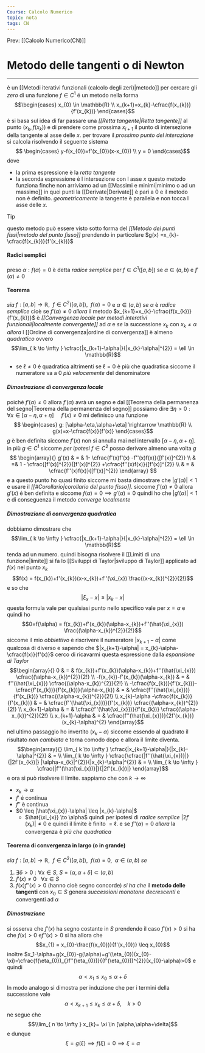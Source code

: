 ```yaml
---
Course: Calcolo Numerico
topic: nota
tags: CN
---
```


Prev: [[Calcolo Numerico(CN)]]

# Metodo delle tangenti o di Newton
---
è un [[Metodi iterativi funzionali (calcolo degli zeri)|metodo]] per cercare gli _zero_ di una funzione $f\in C^1$ é un metodo nella forma
$$\begin{cases}
x_{0}  \in \mathbb{R}  \\
x_{k+1}=x_{k}-\cfrac{f(x_{k})}{f'(x_{k})}
\end{cases}$$
è si basa sul idea di far passare una _[[Retta tangente|Retta tangente]]_ al punto $(x_k,f(x_k))$ e di prendere come prossima $x_{i+1}$ il punto di intersezione della tangente al asse delle $x$.
per trovare il _prossimo punto del interazione_ si calcola risolvendo il seguente sistema$$
\begin{cases}
y-f(x_{0})=f'(x_{0})(x-x_{0}) \\
y = 0
\end{cases}$$dove 
- la prima espressione è la _retta tangente_
- la seconda espressione é l intersezione con l asse $x$
questo metodo funziona finche non arriviamo ad un [[Massimi e minimi|minimo o ad un massimo]] in quei punti la [[Derivate|Derivate]] è pari a $0$ e il metodo non è definito. _geometricamente_ la tangente è parallela e non tocca l asse delle $x$.


> [!tip]
> questo metodo può essere visto sotto forma del _[[Metodo dei punti fissi|metodo del punto fisso]]_ prendendo in particolare $g(x) =x_{k}-\cfrac{f(x_{k})}{f'(x_{k})}$

#### Radici semplici 
preso $\alpha:f(\alpha)=0$ è detta _radice semplice_ per $f\in C^{1}([a,b])$  se $\alpha \in (a,b)$ e $f'(\alpha)\not=0$
#### Teorema
_sia_ $f:[a,b]\rightarrow\mathbb{R}, \ \ f\in C^{2}([a,b]), \ \ f(\alpha)=0$ e $\alpha \in (a,b)$ 
_se_ $\alpha$ è _radice semplice_ cioè se $f'(\alpha) \not =0$
_allora_ il metodo $x_{k+1}=x_{k}-\cfrac{f(x_{k})}{f'(x_{k})}$ è _[[Convergenza locale per metodi interativi funzionali|localmente convergente]]_ ad $\alpha$ e
_se_ la successione ${x_k}$ con $x_k \not=\alpha$ 
_allora_ l [[Ordine di convergenza|ordine di convergenza]] è almeno _quadratico_ ovvero
	$$\lim_{ k \to \infty } \cfrac{|x_{k+1}-\alpha|}{|x_{k}-\alpha|^{2}}  = \ell \in \mathbb{R}$$
- se $\ell \not = 0$ é quadratica altrimenti se $\ell = 0$ è più che quadratica siccome il numeratore va a $0$ _più velocemente_ del denominatore 


##### Dimostrazione di convergenza locale
poiché $f'(\alpha) \not = 0$ allora $f'(\alpha)$ avrà un segno e dal [[Teorema della permanenza del segno|Teorema della permanenza del segno]] possiamo dire $\exists \eta>0: \forall x \in [\alpha-\eta,\alpha+\eta] \ \ \ \ \ f'(x)\not =0$ 
mi definisco una funzione 
$$ \begin{cases}
g: [\alpha-\eta,\alpha+\eta] \rightarrow \mathbb{R}  \\
g(x)=x-\cfrac{f(x)}{f'(x)}
\end{cases}$$
$g$ è ben definita siccome $f'(x)$ non si annulla mai nel intervallo $[\alpha-\eta,\alpha+\eta]$. in più $g \in C^{1}$ siccome _per ipotesi_ $f \in C^{2}$ posso derivare almeno una volta $g$
$$
\begin{array}{}
g'(x) & = &  1- \cfrac{f'(x)f'(x) -f''(x)f(x)}{[f'(x)]^{2}} \\
& =& 1 - \cfrac{[f'(x)]^{2}}{[f'(x)]^{2}} +\cfrac{f''(x)f(x)}{[f'(x)]^{2}}  \\
& = & \cfrac{f''(x)f(x)}{[f'(x)]^{2}}
\end{array}
$$
 e a questo punto ho quasi finito siccome mi basta dimostrare che $|g'(\alpha)|<1$ e usare il _[[#Corollario|corollario del punto fisso]]_. siccome $f'(\alpha) \not = 0$  allora $g'(x)$ é ben definita e siccome $f(\alpha) = 0 \implies g'(\alpha) =0$ quindi ho che $|g'(\alpha)|<1$ e di conseguenza il metodo _converge localmente_

##### Dimostrazione di convergenza quadratica
dobbiamo dimostrare che $$\lim_{ k \to \infty } \cfrac{|x_{k+1}-\alpha|}{|x_{k}-\alpha|^{2}}  = \ell \in \mathbb{R}$$
tenda ad un numero. quindi bisogna risolvere il [[Limiti di una funzione|limite]] si fa lo [[Sviluppi di Taylor|sviluppo di Taylor]] applicato ad $f(x)$ nel punto $x_k$
$$f(x) = f(x_{k})+f'(x_{k})(x-x_{k})+f''(\xi_{x}) \frac{(x-x_{k})^{2}}{2!}$$
e so che $$|\xi_{x}-x| \leq |x_{k}-x|$$
questa formula vale per qualsiasi punto nello specifico vale per $x=\alpha$ e quindi ho
$$0=f(\alpha) = f(x_{k})+f'(x_{k})(\alpha-x_{k})+f''(\hat{\xi_{x}}) \frac{(\alpha-x_{k})^{2}}{2!}$$
siccome il mio _obbiettivo_ è riscrivere il numeratore $|x_{k+1}-\alpha|$ come qualcosa di diverso e sapendo che $|x_{k+1}-\alpha| = x_{k}-\alpha-\cfrac{f(x)}{f'(x)}$ cerco di ricavarmi questa espressione dalla _espansione di Taylor_
$$\begin{array}{}
0 &  = &  f(x_{k})+f'(x_{k})(\alpha-x_{k})+f''(\hat{\xi_{x}}) \cfrac{(\alpha-x_{k})^{2}}{2!} \\ 
-f(x_{k})-f'(x_{k})(\alpha-x_{k})  & =  & f''(\hat{\xi_{x}}) \cfrac{(\alpha-x_{k})^{2}}{2!} \\
-\cfrac{f(x_{k})}{f'(x_{k})}-\cfrac{f'(x_{k})}{f'(x_{k})}(\alpha-x_{k})  & =  & \cfrac{f''(\hat{\xi_{x}})}{f'(x_{k})} \cfrac{(\alpha-x_{k})^{2}}{2!} \\
x_{k}-\alpha -\cfrac{f(x_{k})}{f'(x_{k})}  & =  & \cfrac{f''(\hat{\xi_{x}})}{f'(x_{k})} \cfrac{(\alpha-x_{k})^{2}}{2!} \\
x_{k+1}-\alpha  & = & \cfrac{f''(\hat{\xi_{x}})}{f'(x_{k})} \cfrac{(\alpha-x_{k})^{2}}{2!} \\
x_{k+1}-\alpha  & = & \cfrac{f''(\hat{\xi_{x}})}{2f'(x_{k})} (x_{k}-\alpha)^{2}
\end{array}$$
nel ultimo passaggio ho invertito $(x_{k}-\alpha)$ siccome essendo al quadrato il risultato _non cambiata_ e torna comodo dopo
e allora il limite diventa. 
$$\begin{array}{}
\lim_{ k \to \infty } \cfrac{|x_{k+1}-\alpha|}{|x_{k}-\alpha|^{2}}   & =  \\
\lim_{ k \to \infty } \cfrac{\cfrac{|f''(\hat{\xi_{x})}|}{|2f'(x_{k})|} |\alpha-x_{k}|^{2}}{|x_{k}-\alpha|^{2}}  & =  \\
\lim_{ k \to \infty } \cfrac{|f''(\hat{\xi_{x})}|}{|2f'(x_{k})|} 
\end{array}$$
e ora si può risolvere il limite. sappiamo che con $k\to \infty$
- $x_k \to \alpha$
- $f'$ é continua
- $f''$ è continua
- $0 \leq |\hat{\xi_{x}}-\alpha| \leq |x_{k}-\alpha|$
	- $\hat{\xi_{x}} \to \alpha$
quindi per ipotesi di _radice semplice_ $|2f'(x_{k})| \not = 0$ e quindi il limite è finito $= \ell$. e se $f''(\alpha) =0$ _allora_ la convergenza è _più che quadratica_



#### Teorema di convergenza in largo (o in grande)
_sia_ $f:[a,b]\rightarrow \mathbb{R}, \ \ f \in C^{2}([a,b]),\ \ f(\alpha) =0, \ \ \alpha\in(a,b)$ 
_se_ 
1. $\exists \delta>0: \forall x \in S,\ S=(\alpha,\alpha+\delta] \subset (a,b)$
2. $f'(x)\not = 0 \ \ \ \forall x \in S$
3. $f(x) f''(x)>0$ (hanno cioè segno concorde)
_si ha che_ il __metodo delle tangenti__ con $x_{0}\in S$ genera _successioni monotone decrescenti_ e convergenti ad $\alpha$

##### Dimostrazione
si osserva che $f'(x)$ ha segno costante in $S$  prendendo il caso $f'(x)>0$ si ha che $f(x)>0$ e$f''(x)>0$ si ha allora che
$$x_{1} = x_{0}-\frac{f(x_{0})}{f'(x_{0})} \leq x_{0}$$
inoltre
$x_1-\alpha=g(x_{0})-g(\alpha)=g'(\eta_{0})(x_{0}-\xi)=\cfrac{f(\eta_{0})_{}f''(\eta_{0})}{(f'(\eta_{0}))^{2}}(x_{0}-\alpha)>0$
e quindi
$$\alpha < x_{1}\leq x_{0}\leq\alpha + \delta$$
In modo analogo si dimostra per induzione che per i termini della successione vale
$$\alpha<x_{k+1}\leq x_{k} \leq \alpha+\delta, \ \ \ \ k>0$$
ne segue che 
$$\\lim_{ n \to \infty } x_{k}= \xi \in [\alpha,\alpha+\delta]$$
e dunque
$$\xi=g(\xi) \implies f(\xi)=0 \implies \xi = \alpha$$
